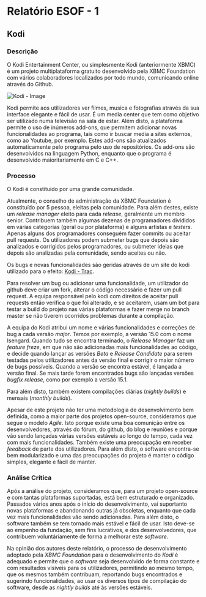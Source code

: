 # Relatório ESOF - 1

## Kodi

### Descrição

O Kodi Entertainment Center, ou simplesmente Kodi (anteriormente XBMC) é um projeto multiplataforma gratuito desenvolvido pela XBMC Foundation com vários colaboradores localizados por todo mundo, comunicando online através do Github. 

![Kodi - Image](http://kodi.tv/wp-content/uploads/kodi_about.jpg)

Kodi permite aos utilizadores ver filmes, musica e fotografias através da sua interface elegante e fácil de usar. É um media center que tem como objetivo ser utilizado numa televisão na sala de estar. Além disto, a plataforma permite o uso de inúmeros add-ons, que permitem adicionar novas funcionalidades ao programa, tais como ir buscar media a sites externos, como ao Youtube, por exemplo. Estes add-ons são atualizados automaticamente pelo programa pelo uso de repositórios. Os add-ons são desenvolvidos na linguagem Python, enquanto que o programa é desenvolvido maioritariamente em C e C++.


### Processo

O Kodi é constituído por uma grande comunidade.

Atualmente, o conselho de administração da XBMC Foundation é constituído por 5 pessoa, eleitas pela comunidade. Para além destes, existe um *release manager* eleito para cada *release*, geralmente um membro senior. Contribuem também algumas dezenas de programadores divididos em várias categorias (geral ou por plataforma) e alguns artistas e *testers*. Apenas alguns dos programadores conseguém fazer commits ou aceitar pull requests. Os utilizadores podem submeter bugs que depois são analizados e corrigidos pelos programadores, ou submeter ideias que depois são analizadas pela comunidade, sendo aceites ou não.

Os bugs e novas funcionalidades são geridas através de um site do kodi utilizado para o efeito: [Kodi - Trac](http://trac.kodi.tv/).

Para resolver um bug ou adicionar uma funcionalidade, um utilizador do github deve criar um fork, alterar o código necessário e fazer um pull request. A equipa responsável pelo kodi com direitos de aceitar pull requests então verifica o que foi alterado, e se aceitarem, usam um bot para testar a build do projeto nas várias plataformas e fazer merge no branch master se não tiverem ocorridos problemas durante a compilação.

A equipa do Kodi atribui um nome e várias funcionalidades e correções de bug a cada versão *major*. Temos por exemplo, a versão 15.0 com o nome Isengard. Quando tudo se encontra terminado, o *Release Manager* faz um *feature freze*, em que não são adicionadas mais funcionalidades ao código, e decide quando lançar as versões *Beta* e *Release Candidate* para serem testadas pelos utilizadores antes da versão final e corrigir o maior número de bugs possíveis. Quando a versão se encontra estável, é lançada a versão final. Se mais tarde forem encontrados bugs são lançadas versões *bugfix release*, como por exemplo a versão 15.1.

Para além disto, também existem compilações diárias (*nightly builds*) e mensais (*monthly builds*).

Apesar de este projeto não ter uma metodologia de desenvolvimento bem definida, como a maior parte dos projetos open-source, consideramos que segue o modelo *Agile*. Isto porque existe uma boa comunição entre os desenvolvedores, através do fórum, do github, do blog e reuniões e porque vão sendo lançadas várias versões estáveis ao longo do tempo, cada vez com mais funcionalidades. Também existe uma preocupação em receber *feedback* de parte dos utilizadores. Para além disto, o software encontra-se bem modularizado e uma das preocupações do projeto é manter o código simples, elegante e fácil de manter.

### Análise Crítica

Após a análise do projeto, consideramos que, para um projeto open-source e com tantas plataformas suportadas, está bem estruturado e organizado. Passados vários anos após o início do desenvolvimento, vai suportanto novas plataformas e abandonando outras já obsoletas, enquanto que cada vez mais funcionalidades vão sendo adicionadas. Para além disto, o software também se tem tornado mais estável e fácil de usar. Isto deve-se ao empenho da fundação, sem fins lucrativos, e dos desenvolvedores, que contribuem voluntáriamente de forma a melhorar este *software*.

Na opinião dos autores deste relatório, o processo de desenvolvimento adoptado pela *XBMC Foundation* para o desenvolvimento do *Kodi* é adequado e permite que o *software* seja desenvolvido de forma constante e com resultados visíveis para os utilizadores, permitindo ao mesmo tempo, que os mesmos também contribuam, reportando bugs encontrados e sugerindo funcionalidades, ao usar os diversos tipos de compilação do software, desde as *nightly builds* até às versões estáveis.
